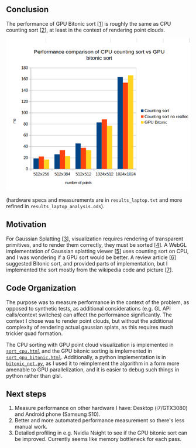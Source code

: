 ## Conclusion

The performance of GPU Bitonic sort [[1]] is roughly the same as CPU counting sort [[2]], at least in the context of rendering point clouds.

![Results chart](results_laptop_chart.png)

(hardware specs and measurements are in `results_laptop.txt` and more refined in `results_laptop_analysis.ods`).

## Motivation
For Gaussian Splatting [[3]], visualization requires rendering of transparent primitives, and to render them correctly, they must be sorted [[4]]. A WebGL implementation of Gaussian splatting viewer [[5]] uses counting sort on CPU, and I was wondering if a GPU sort would be better. A review article [[6]] suggested Bitonic sort, and provided parts of implementation, but I implemented the sort mostly from the wikipedia code and picture [[7]].

## Code Organization
The purpose was to measure performance in the context of the problem, as opposed to synthetic tests, as additional considerations (e.g. GL API calls/context switches) can affect the performance significantly. The context I chose was to render point clouds, but without the additional complexity of rendering actual gaussian splats, as this requires much trickier quad formation.

The CPU sorting with GPU point cloud visualization is implemented in [`sort_cpu.html`](sort_cpu.html) and the GPU bitonic sorting is implemented in [`sort_gpu_bitonic.html`](sort_gpu_bitonic.html). Additionally, a python implementation is in [`bitonic_net.py`](bitonic_net.py), as I used it to reimplement the algorithm in a form more amenable to GPU parallelization, and it is easier to debug such things in python rather than glsl.

## Next steps
1. Measure performance on other hardware I have: Desktop (i7/GTX3080) and Android phone (Samsung S10).
2. Better and more automated performance measurement so there's less manual work.
3. Detailed profiling in e.g. Nvidia Nsight to see if the GPU bitonic sort can be improved. Currently seems like memory bottleneck for each pass.



[1]: https://en.wikipedia.org/wiki/Bitonic_sorter

[2]: https://en.wikipedia.org/wiki/Counting_sort

[3]: https://repo-sam.inria.fr/fungraph/3d-gaussian-splatting/

[4]: https://shaderfun.com/2020/09/20/why-transparency-is-hard/

[5]: https://github.com/antimatter15/splat/

[6]: <https://developer.nvidia.com/gpugems/gpugems2/part-vi-simulation-and-numerical-algorithms/chapter-46-improved-gpu-sorting>

[7]: https://en.wikipedia.org/wiki/Bitonic_sorter#How_the_algorithm_works

